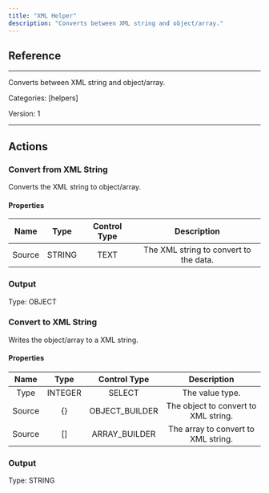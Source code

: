 ```yaml
---
title: "XML Helper"
description: "Converts between XML string and object/array."
---
```

## Reference
<hr />

Converts between XML string and object/array.


Categories: [helpers]


Version: 1

<hr />






## Actions


### Convert from XML String
Converts the XML string to object/array.

#### Properties

|      Name      |     Type     |     Control Type     |     Description     |
|:--------------:|:------------:|:--------------------:|:-------------------:|
| Source | STRING | TEXT  |  The XML string to convert to the data.  |


### Output



Type: OBJECT







### Convert to XML String
Writes the object/array to a XML string.

#### Properties

|      Name      |     Type     |     Control Type     |     Description     |
|:--------------:|:------------:|:--------------------:|:-------------------:|
| Type | INTEGER | SELECT  |  The value type.  |
| Source | {} | OBJECT_BUILDER  |  The object to convert to XML string.  |
| Source | [] | ARRAY_BUILDER  |  The array to convert to XML string.  |


### Output



Type: STRING







